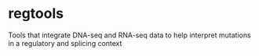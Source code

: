 # regtools
Tools that integrate DNA-seq and RNA-seq data to help interpret mutations in a regulatory and splicing context
